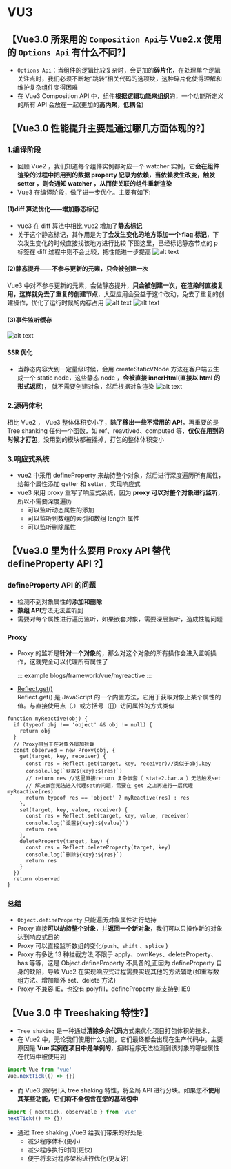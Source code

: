 # VU3

## 【Vue3.0 所采用的 `Composition Api`与 Vue2.x 使用的 `Options Api` 有什么不同?】

- `Options Api`：当组件的逻辑比较复杂时，会更加的**碎片化**，在处理单个逻辑关注点时，我们必须不断地“跳转”相关代码的选项块，这种碎片化使得理解和维护复杂组件变得困难
- 在 Vue3 Composition API 中，组件**根据逻辑功能来组织**的，一个功能所定义的所有 API 会放在一起(更加的**高内聚，低耦合**)

## 【Vue3.0 性能提升主要是通过哪几方面体现的?】

### 1.编译阶段

- 回顾 Vue2 ，我们知道每个组件实例都对应一个 watcher 实例，它**会在组件渲染的过程中把用到的数据 property 记录为依赖，当依赖发生改变，触发 setter ，则会通知 watcher ，从而使关联的组件重新渲染**
- Vue3 在编译阶段，做了进一步优化。主要有如下:

#### (1)diff 算法优化——增加静态标记

- vue3 在 diff 算法中相比 vue2 增加了**静态标记**
- 关于这个静态标记，其作用是为了**会发生变化的地方添加一个 flag 标记**，下次发生变化的时候直接找该地方进行比较
  下图这里，已经标记静态节点的 p 标签在 diff 过程中则不会比较，把性能进一步提高
  ![alt text](image.png)

#### (2)静态提升——不参与更新的元素，只会被创建一次

Vue3 中对不参与更新的元素，会做静态提升，**只会被创建一次，在渲染时直接复用，这样就免去了重复的创建节点**，大型应用会受益于这个改动，免去了重复的创建操作，优化了运行时候的内存占用
![alt text](./img/image-2.png)
![alt text](./img/image-5.png)

#### (3)事件监听缓存

![alt text](./img/image-4.png)

#### SSR 优化

- 当静态内容大到一定量级时候，会用 createStaticVNode 方法在客户端去生成一个 static node，这些静态 node ，**会被直接 innerHtml(直接以 html 的形式返回)，** 就不需要创建对象，然后根据对象渲染
  ![alt text](./img/image-3.png)

### 2.源码体积

相比 Vue2 ， Vue3 整体体积变小了，**除了移出一些不常用的 AP!**，再重要的是 Tree shanking 任何一个函数，如 ref、reavtived、computed 等，**仅仅在用到的时候才打包**，没用到的模块都被摇掉，打包的整体体积变小

### 3.响应式系统

- vue2 中采用 defineProperty 来劫持整个对象，然后进行深度遍历所有属性，给每个属性添加 getter 和 setter，实现响应式
- vue3 采用 proxy 重写了响应式系统，因为 **proxy 可以对整个对象进行监听**，所以不需要深度遍历
  - 可以监听动态属性的添加
  - 可以监听到数组的索引和数组 length 属性
  - 可以监听删除属性

## 【Vue3.0 里为什么要用 Proxy API 替代 defineProperty API ?】

### defineProperty API 的问题

- 检测不到对象属性的**添加和删除**
- **数组 API**方法无法监听到
- 需要对每个属性进行遍历监听，如果嵌套对象，需要深层监听，造成性能问题

### Proxy

- Proxy 的监听是**针对一个对象**的，那么对这个对象的所有操作会进入监听操作，这就完全可以代理所有属性了

  ::: example
  blogs/framework/vue/myreactive
  :::

- [Reflect.get()](https://blog.csdn.net/dingshuo168/article/details/137891732)  
   Reflect.get() 是 JavaScript 的一个内置方法，它用于获取对象上某个属性的值。与直接使用点（.）或方括号（[]）访问属性的方式类似

```js{6,12}
function myReactive(obj) {
  if (typeof obj !== 'object' && obj != null) {
    return obj
  }
  // Proxy相当于在对象外层加拦截
  const observed = new Proxy(obj, {
    get(target, key, receiver) {
      const res = Reflect.get(target, key, receiver)//类似于obj.key
      console.log(`获取${key}:${res}`)
      // return res //这里直接return 复杂嵌套（ state2.bar.a ）无法触发set
      // 解决嵌套无法进入代理set的问题，需要在 get 之上再进行一层代理 myReactive(res)
      return typeof res == 'object' ? myReactive(res) : res
    },
    set(target, key, value, receiver) {
      const res = Reflect.set(target, key, value, receiver)
      console.log(`设置${key}:${value}`)
      return res
    },
    deleteProperty(target, key) {
      const res = Reflect.deleteProperty(target, key)
      console.log(`删除${key}:${res}`)
      return res
    }
  })
  return observed
}
```

### 总结

- `Object.defineProperty` 只能遍历对象属性进行劫持
- Proxy 直接**可以劫持整个对象**，并**返回一个新对象**，我们可以只操作新的对象达到响应式目的
- Proxy 可以直接监听数组的变化(`push`、`shift` 、`splice` )
- Proxy 有多达 13 种拦截方法,不限于 apply、ownKeys、deleteProperty、has 等等，这是 Object.defineProperty 不具备的,正因为 defineProperty 自身的缺陷，导致 Vue2 在实现响应式过程需要实现其他的方法辅助(如重写数组方法、增加额外 set、delete 方法)
- Proxy 不兼容 IE，也没有 polyfill，defineProperty 能支持到 IE9

## 【Vue 3.0 中 Treeshaking 特性?】

- `Tree shaking` 是一种通过**清除多余代码**方式来优化项目打包体积的技术，
- 在 Vue2 中，无论我们使用什么功能，它们最终都会出现在生产代码中。主要原因是 **Vue 实例在项目中是单例的**，捆绑程序无法检测到该对象的哪些属性在代码中被使用到

```js
import Vue from 'vue'
Vue.nextTick(() => {})
```

- 而 Vue3 源码引入 tree shaking 特性，将全局 API 进行分块。如果您**不使用其某些功能，它们将不会包含在您的基础包中**

```js
import { nextTick, observable } from 'vue'
nextTick(() => {})
```

- 通过 Tree shaking ,Vue3 给我们带来的好处是:
  - 减少程序体积(更小)
  - 减少程序执行时间(更快)
  - 便于将来对程序架构进行优化(更友好)
